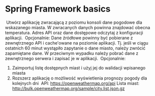 Spring Framework basics
=======================
​
Utwórz aplikację zwracającą z poziomu konsoli dane pogodowe dla wskazanego miasta.
W zwracanych danych powinna znajdować obecna temperatura.
Adres API oraz dane dostępowe odczytaj z konfiguracji aplikacji.
​
Opcjonalnie:
Dane źródłowe powinny być pobierane z zewnętrznego API i cache'owane na poziomie aplikacji. Tj. jeśli w ciągu
ostatnich 60 minut wystąpiło zapytanie o dane miasto, należy zwrócić zapamiętane dane. W przeciwnym wypadku należy
pobrać dane z zewnętrznego serwera i zapisać je w aplikacji.
​
Opcjonalnie:
1. Zaimportuj listę dostępnych miast i użyj jej do walidacji wpisanego miasta
2. Rozszerz aplikację o możliwość wyświetlenia prognozy pogody dla kolejnych dni
​
API: https://openweathermap.org/api
Lista miast: http://bulk.openweathermap.org/sample/city.list.json.gz